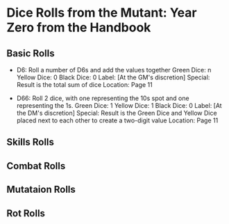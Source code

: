 # Dice Rolls from the Mutant: Year Zero from the Handbook

## Basic Rolls

- D6: Roll a number of D6s and add the values together
Green Dice: n
Yellow Dice: 0
Black Dice: 0
Label: [At the GM's discretion]
Special: Result is the total sum of dice
Location: Page 11

- D66: Roll 2 dice, with one representing the 10s spot and one representing the 1s.
Green Dice: 1
Yellow Dice: 1
Black Dice: 0
Label: [At the DM's discretion]
Special: Result is the Green Dice and Yellow Dice placed next to each other to create a two-digit value
Location: Page 11

## Skills Rolls

## Combat Rolls

## Mutataion Rolls

## Rot Rolls
